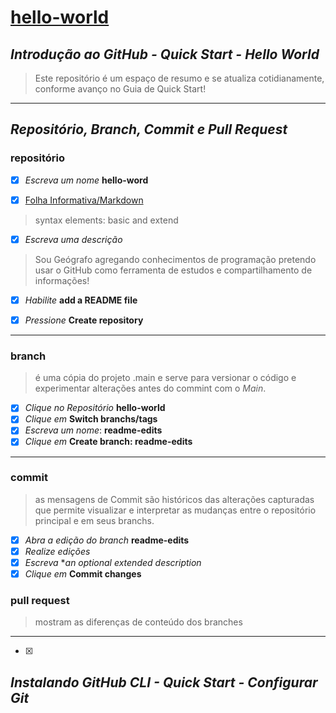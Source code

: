 # [**hello-world**](https://docs.github.com/pt/get-started/quickstart/hello-world)

*Introdução ao GitHub - Quick Start - Hello World*
---

> Este repositório é um espaço de resumo
e se atualiza cotidianamente,
conforme avanço no Guia de Quick Start!
---

*Repositório, Branch, Commit e Pull Request*
---

### repositório
- [x] *Escreva um nome* **hello-word**

- [x] [Folha Informativa/Markdown](https://www.markdownguide.org/cheat-sheet/)
> syntax elements: basic and extend

- [x] *Escreva uma descrição*
> Sou Geógrafo agregando conhecimentos de programação
pretendo usar o GitHub como ferramenta de estudos
e compartilhamento de informações!

- [x] *Habilite* **add a README file**

- [x] *Pressione* **Create repository**
---

### branch
> é uma cópia do projeto .main
e serve para versionar o código
e experimentar alterações
antes do commint com o *Main*.

- [x] *Clique no Repositório* **hello-world**
- [x] *Clique em* **Switch branchs/tags**
- [x] *Escreva um nome*: **readme-edits**
- [x] *Clique em* **Create branch: readme-edits**
---

### commit
> as mensagens de Commit são históricos das alterações capturadas
que permite visualizar e interpretar as mudanças entre o repositório principal
e em seus branchs.

- [x] *Abra a edição do branch* **readme-edits**
- [x] *Realize edições*
- [x] *Escreva* **an optional extended description*
- [x] *Clique em* **Commit changes**

### pull request
> mostram as diferenças de conteúdo dos branches
---

- [x] 

*Instalando GitHub CLI - Quick Start - Configurar Git* 
---
>
